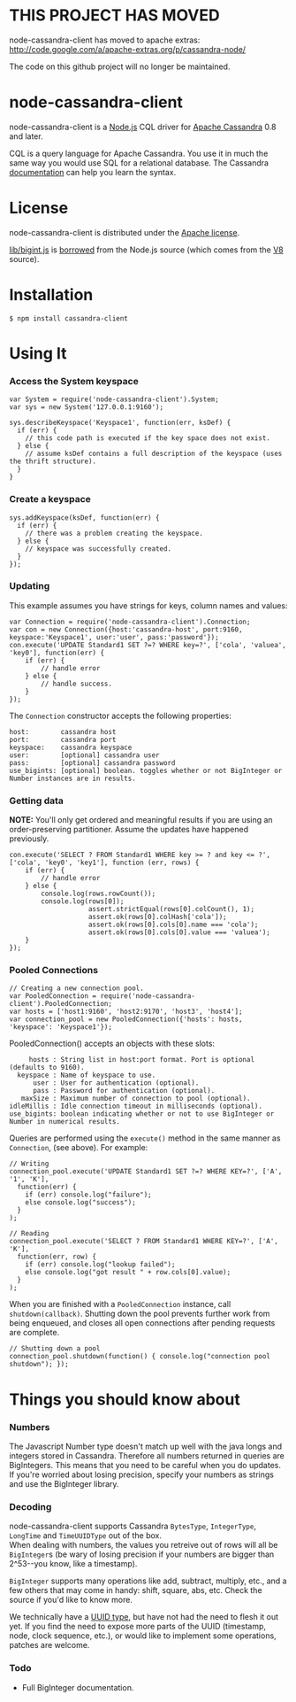 THIS PROJECT HAS MOVED
====================


node-cassandra-client has moved to apache extras: http://code.google.com/a/apache-extras.org/p/cassandra-node/

The code on this github project will no longer be maintained.


node-cassandra-client
====================

node-cassandra-client is a [Node.js](http://nodejs.org) CQL driver for [Apache Cassandra](http://cassandra.apache.org) 0.8 and later.

CQL is a query language for Apache Cassandra.  You use it in much the same way you would use SQL for a relational database.
The Cassandra [documentation](https://svn.apache.org/viewvc/cassandra/trunk/doc/cql/CQL.html?view=co) can help you learn the syntax.

License
====================

node-cassandra-client is distributed under the [Apache license](http://www.apache.org/licenses/LICENSE-2.0.html).

[lib/bigint.js](https://github.com/racker/node-cassandra-client/blob/master/lib/bigint.js) is [borrowed](https://github.com/joyent/node/blob/master/deps/v8/benchmarks/crypto.js)
from the Node.js source (which comes from the [V8](http://code.google.com/p/v8/) source).

Installation
====================

    $ npm install cassandra-client

Using It
====================

### Access the System keyspace
    var System = require('node-cassandra-client').System;
    var sys = new System('127.0.0.1:9160');

    sys.describeKeyspace('Keyspace1', function(err, ksDef) {
      if (err) {
        // this code path is executed if the key space does not exist.
      } else {
        // assume ksDef contains a full description of the keyspace (uses the thrift structure).
      }
    }
    
### Create a keyspace
    sys.addKeyspace(ksDef, function(err) {
      if (err) {
        // there was a problem creating the keyspace.
      } else {
        // keyspace was successfully created.
      }
    });
    
### Updating
This example assumes you have strings for keys, column names and values:

    var Connection = require('node-cassandra-client').Connection;
    var con = new Connection({host:'cassandra-host', port:9160, keyspace:'Keyspace1', user:'user', pass:'password'});
    con.execute('UPDATE Standard1 SET ?=? WHERE key=?', ['cola', 'valuea', 'key0'], function(err) {
        if (err) {
            // handle error
        } else {
            // handle success.
        }
	});
	
The `Connection` constructor accepts the following properties:

    host:        cassandra host
    port:        cassandra port
    keyspace:    cassandra keyspace
    user:        [optional] cassandra user
    pass:        [optional] cassandra password
    use_bigints: [optional] boolean. toggles whether or not BigInteger or Number instances are in results.

### Getting data
**NOTE:** You'll only get ordered and meaningful results if you are using an order-preserving partitioner.
Assume the updates have happened previously.

	con.execute('SELECT ? FROM Standard1 WHERE key >= ? and key <= ?', ['cola', 'key0', 'key1'], function (err, rows) {
		if (err) {
			// handle error
		} else {
			console.log(rows.rowCount());
			console.log(rows[0]);
                        assert.strictEqual(rows[0].colCount(), 1);
                        assert.ok(rows[0].colHash['cola']);
                        assert.ok(rows[0].cols[0].name === 'cola');
                        assert.ok(rows[0].cols[0].value === 'valuea');
		}
	});
	
### Pooled Connections
    // Creating a new connection pool.
    var PooledConnection = require('node-cassandra-client').PooledConnection;
    var hosts = ['host1:9160', 'host2:9170', 'host3', 'host4'];
    var connection_pool = new PooledConnection({'hosts': hosts, 'keyspace': 'Keyspace1'});

PooledConnection() accepts an objects with these slots:

         hosts : String list in host:port format. Port is optional (defaults to 9160).
      keyspace : Name of keyspace to use.
          user : User for authentication (optional).
          pass : Password for authentication (optional).
       maxSize : Maximum number of connection to pool (optional).
    idleMillis : Idle connection timeout in milliseconds (optional).
    use_bigints: boolean indicating whether or not to use BigInteger or Number in numerical results.

Queries are performed using the `execute()` method in the same manner as `Connection`,
(see above).  For example:

    // Writing
    connection_pool.execute('UPDATE Standard1 SET ?=? WHERE KEY=?', ['A', '1', 'K'],
      function(err) {
        if (err) console.log("failure");
        else console.log("success");
      }
    );
    
    // Reading
    connection_pool.execute('SELECT ? FROM Standard1 WHERE KEY=?', ['A', 'K'],
      function(err, row) {
        if (err) console.log("lookup failed");
        else console.log("got result " + row.cols[0].value);
      }
    );

When you are finished with a `PooledConnection` instance, call `shutdown(callback)`.
Shutting down the pool prevents further work from being enqueued, and closes all 
open connections after pending requests are complete.

    // Shutting down a pool
    connection_pool.shutdown(function() { console.log("connection pool shutdown"); });


Things you should know about
============================
### Numbers
The Javascript Number type doesn't match up well with the java longs and integers stored in Cassandra.
Therefore all numbers returned in queries are BigIntegers.  This means that you need to be careful when you
do updates.  If you're worried about losing precision, specify your numbers as strings and use the BigInteger library.

### Decoding
node-cassandra-client supports Cassandra `BytesType`, `IntegerType`, `LongTime` and `TimeUUIDType` out of the box.  
When dealing with numbers, the values you retreive out of rows will all be `BigInteger`s (be wary of losing precision
if your numbers are bigger than 2^53--you know, like a timestamp).

`BigInteger` supports many operations like add, subtract, multiply, etc., and a few others that may come in handy: shift, square, abs, etc.  Check the source if you'd like to know more.

We technically have a [UUID type](https://github.com/racker/node-cassandra-client/blob/master/lib/uuid.js), but have not had the need to flesh it out yet.  If you find the need to expose more parts of the UUID (timestamp, node, clock sequence, etc.), or would like to implement some operations, patches are welcome.

### Todo
* Full BigInteger documentation.
